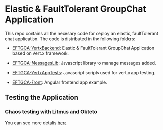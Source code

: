 # Elastic & FaultTolerant GroupChat Application


This repo contains all the necesary code for deploy an elastic, faultTolerant chat application. 
The code is distributed in the following folders:

* [EFTGCA-VertxBackend](EFTGCA-VertxBackend): Elastic & FaultTolerant GroupChat Application based on Vert.x framework.

* [EFTGCA-MessagesLib](EFTGCA-MessagesLib): Javascript library to manage messages added.

* [EFTGCA-VertxAppTests](EFTGCA-VertxAppTests): Javascript scripts used for vert.x app testing.

* [EFTGCA-Front](EFTGCA-Front): Angular frontend app example.


## Testing the Application

### Chaos testing with Litmus and Okteto

You can see more detalis [here](./Documentation/ChaosTestingOkteto.md)